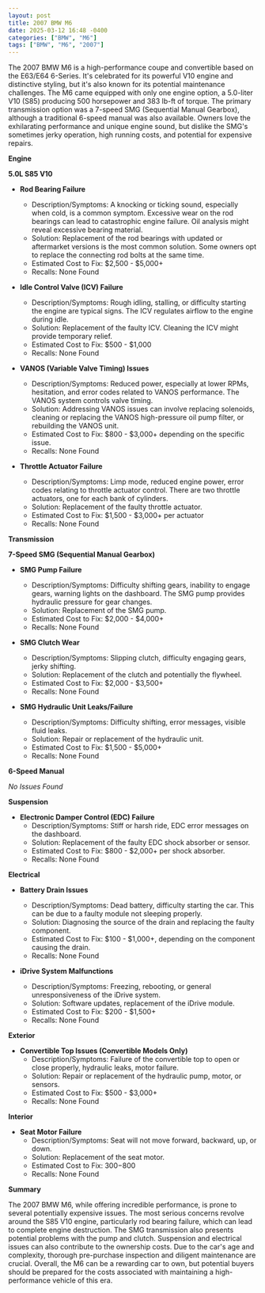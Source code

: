 ```yaml
---
layout: post
title: 2007 BMW M6
date: 2025-03-12 16:48 -0400
categories: ["BMW", "M6"]
tags: ["BMW", "M6", "2007"]
---
```

The 2007 BMW M6 is a high-performance coupe and convertible based on the E63/E64 6-Series. It's celebrated for its powerful V10 engine and distinctive styling, but it's also known for its potential maintenance challenges. The M6 came equipped with only one engine option, a 5.0-liter V10 (S85) producing 500 horsepower and 383 lb-ft of torque. The primary transmission option was a 7-speed SMG (Sequential Manual Gearbox), although a traditional 6-speed manual was also available. Owners love the exhilarating performance and unique engine sound, but dislike the SMG's sometimes jerky operation, high running costs, and potential for expensive repairs.

**Engine**

**5.0L S85 V10**

*   **Rod Bearing Failure**
    *   Description/Symptoms: A knocking or ticking sound, especially when cold, is a common symptom. Excessive wear on the rod bearings can lead to catastrophic engine failure. Oil analysis might reveal excessive bearing material.
    *   Solution: Replacement of the rod bearings with updated or aftermarket versions is the most common solution. Some owners opt to replace the connecting rod bolts at the same time.
    *   Estimated Cost to Fix: $2,500 - $5,000+
    *   Recalls: None Found

*   **Idle Control Valve (ICV) Failure**
    *   Description/Symptoms: Rough idling, stalling, or difficulty starting the engine are typical signs. The ICV regulates airflow to the engine during idle.
    *   Solution: Replacement of the faulty ICV. Cleaning the ICV might provide temporary relief.
    *   Estimated Cost to Fix: $500 - $1,000
    *   Recalls: None Found

*   **VANOS (Variable Valve Timing) Issues**
    *   Description/Symptoms: Reduced power, especially at lower RPMs, hesitation, and error codes related to VANOS performance. The VANOS system controls valve timing.
    *   Solution: Addressing VANOS issues can involve replacing solenoids, cleaning or replacing the VANOS high-pressure oil pump filter, or rebuilding the VANOS unit.
    *   Estimated Cost to Fix: $800 - $3,000+ depending on the specific issue.
    *   Recalls: None Found

*   **Throttle Actuator Failure**
    *   Description/Symptoms: Limp mode, reduced engine power, error codes relating to throttle actuator control. There are two throttle actuators, one for each bank of cylinders.
    *   Solution: Replacement of the faulty throttle actuator.
    *   Estimated Cost to Fix: $1,500 - $3,000+ per actuator
    *   Recalls: None Found

**Transmission**

**7-Speed SMG (Sequential Manual Gearbox)**

*   **SMG Pump Failure**
    *   Description/Symptoms: Difficulty shifting gears, inability to engage gears, warning lights on the dashboard. The SMG pump provides hydraulic pressure for gear changes.
    *   Solution: Replacement of the SMG pump.
    *   Estimated Cost to Fix: $2,000 - $4,000+
    *   Recalls: None Found

*   **SMG Clutch Wear**
    *   Description/Symptoms: Slipping clutch, difficulty engaging gears, jerky shifting.
    *   Solution: Replacement of the clutch and potentially the flywheel.
    *   Estimated Cost to Fix: $2,000 - $3,500+
    *   Recalls: None Found

*   **SMG Hydraulic Unit Leaks/Failure**
    *   Description/Symptoms: Difficulty shifting, error messages, visible fluid leaks.
    *   Solution: Repair or replacement of the hydraulic unit.
    *   Estimated Cost to Fix: $1,500 - $5,000+
    *   Recalls: None Found

**6-Speed Manual**

*No Issues Found*

**Suspension**

*   **Electronic Damper Control (EDC) Failure**
    *   Description/Symptoms: Stiff or harsh ride, EDC error messages on the dashboard.
    *   Solution: Replacement of the faulty EDC shock absorber or sensor.
    *   Estimated Cost to Fix: $800 - $2,000+ per shock absorber.
    *   Recalls: None Found

**Electrical**

*   **Battery Drain Issues**
    *   Description/Symptoms: Dead battery, difficulty starting the car. This can be due to a faulty module not sleeping properly.
    *   Solution: Diagnosing the source of the drain and replacing the faulty component.
    *   Estimated Cost to Fix: $100 - $1,000+, depending on the component causing the drain.
    *   Recalls: None Found

*   **iDrive System Malfunctions**
    *   Description/Symptoms: Freezing, rebooting, or general unresponsiveness of the iDrive system.
    *   Solution: Software updates, replacement of the iDrive module.
    *   Estimated Cost to Fix: $200 - $1,500+
    *   Recalls: None Found

**Exterior**

*   **Convertible Top Issues (Convertible Models Only)**
    *   Description/Symptoms: Failure of the convertible top to open or close properly, hydraulic leaks, motor failure.
    *   Solution: Repair or replacement of the hydraulic pump, motor, or sensors.
    *   Estimated Cost to Fix: $500 - $3,000+
    *   Recalls: None Found

**Interior**

*   **Seat Motor Failure**
    *   Description/Symptoms: Seat will not move forward, backward, up, or down.
    *   Solution: Replacement of the seat motor.
    *   Estimated Cost to Fix: $300-$800
    *   Recalls: None Found

**Summary**

The 2007 BMW M6, while offering incredible performance, is prone to several potentially expensive issues. The most serious concerns revolve around the S85 V10 engine, particularly rod bearing failure, which can lead to complete engine destruction. The SMG transmission also presents potential problems with the pump and clutch. Suspension and electrical issues can also contribute to the ownership costs. Due to the car's age and complexity, thorough pre-purchase inspection and diligent maintenance are crucial. Overall, the M6 can be a rewarding car to own, but potential buyers should be prepared for the costs associated with maintaining a high-performance vehicle of this era.

